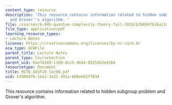 ```yaml
---
content_type: resource
description: 'This resource contains information related to hidden subgroup problem
  and Grover''s algorithm. '
file: /courses/6-845-quantum-complexity-theory-fall-2010/b390847616a13a32391ab88e662ff034_MIT6_845F10_lec08.pdf
file_type: application/pdf
learning_resource_types:
- Lecture Notes
license: https://creativecommons.org/licenses/by-nc-sa/4.0/
ocw_type: OCWFile
parent_title: Lecture Notes
parent_type: CourseSection
parent_uid: 0ae74169-1168-dcc5-4644-05254b3e4264
resourcetype: Document
title: MIT6_845F10_lec08.pdf
uid: b3908476-16a1-3a32-391a-b88e662ff034
---
```

This resource contains information related to hidden subgroup problem and Grover's algorithm. 